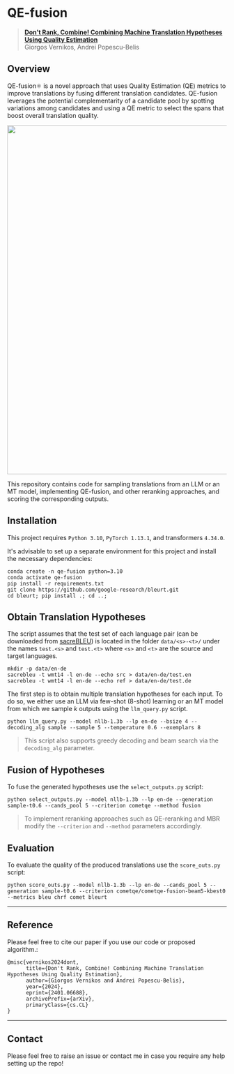 # QE-fusion

> [**Don't Rank, Combine! Combining Machine Translation Hypotheses Using Quality Estimation**](https://arxiv.org/abs/2401.06688)  
> Giorgos Vernikos, Andrei Popescu-Belis

## Overview
QE-fusion⚛ is a novel approach that uses Quality Estimation (QE) metrics to improve translations by fusing different translation candidates. QE-fusion leverages the potential complementarity of a candidate pool by spotting variations among candidates and using a QE metric to select the spans that boost overall translation quality.

<p align="left">
  <img src="qe-fusion_fig.png" width="800">
</p>

This repository contains code for sampling translations from an LLM or an MT model, implementing QE-fusion, and other reranking approaches, and scoring the corresponding outputs.

## Installation

This project requires `Python 3.10`, `PyTorch 1.13.1`, and transformers `4.34.0`.

It's advisable to set up a separate environment for this project and install the necessary dependencies:

```
conda create -n qe-fusion python=3.10
conda activate qe-fusion
pip install -r requirements.txt
git clone https://github.com/google-research/bleurt.git
cd bleurt; pip install .; cd ..;
```

## Obtain Translation Hypotheses

The script assumes that the test set of each language pair (can be downloaded from [sacreBLEU](https://github.com/mjpost/sacrebleu)) is located in the folder `data/<s>-<t>/` under the names `test.<s>` and `test.<t>` where `<s>` and `<t>` are the source and target languages.
```
mkdir -p data/en-de
sacrebleu -t wmt14 -l en-de --echo src > data/en-de/test.en
sacrebleu -t wmt14 -l en-de --echo ref > data/en-de/test.de 
```

The first step is to obtain multiple translation hypotheses for each input. To do so, we either use an LLM via few-shot (8-shot) learning or an MT model from which we sample *k* outputs using the `llm_query.py` script.

```
python llm_query.py --model nllb-1.3b --lp en-de --bsize 4 --decoding_alg sample --sample 5 --temperature 0.6 --exemplars 8 
```
> This script also supports greedy decoding and beam search via the `decoding_alg` parameter.

## Fusion of Hypotheses

To fuse the generated hypotheses use the `select_outputs.py` script:

```
python select_outputs.py --model nllb-1.3b --lp en-de --generation sample-t0.6 --cands_pool 5 --criterion cometqe --method fusion 
```
> To implement reranking approaches such as QE-reranking and MBR modify the `--criterion` and `--method` parameters accordingly.

## Evaluation

To evaluate the quality of the produced translations use the `score_outs.py` script:

```
python score_outs.py --model nllb-1.3b --lp en-de --cands_pool 5 --generation sample-t0.6 --criterion cometqe/cometqe-fusion-beam5-kbest0  --metrics bleu chrf comet bleurt
```

---
## Reference
Please feel free to cite our paper if you use our code or proposed algorithm.:
```
@misc{vernikos2024dont,
      title={Don't Rank, Combine! Combining Machine Translation Hypotheses Using Quality Estimation}, 
      author={Giorgos Vernikos and Andrei Popescu-Belis},
      year={2024},
      eprint={2401.06688},
      archivePrefix={arXiv},
      primaryClass={cs.CL}
}
```

---
## Contact
Please feel free to raise an issue or contact me in case you require any help setting up the repo!
